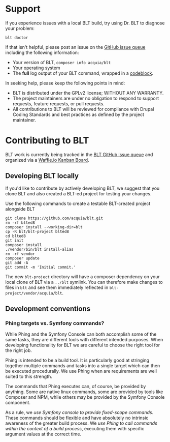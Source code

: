 # Support

If you experience issues with a local BLT build, try using Dr. BLT to diagnose your problem:

    blt doctor

If that isn't helpful, please post an issue on the [GitHub issue queue](https://github.com/acquia/blt/issues) including the following information:

- Your version of BLT, `composer info acquia/blt`
- Your operating system
- The **full** log output of your BLT command, wrapped in a [codeblock](https://help.github.com/articles/basic-writing-and-formatting-syntax/#quoting-code).

In seeking help, please keep the following points in mind:

* BLT is distributed under the GPLv2 license; WITHOUT ANY WARRANTY.
* The project maintainers are under no obligation to respond to support requests, feature requests, or pull requests.
* All contributions to BLT will be reviewed for compliance with Drupal Coding Standards and best practices as defined by the project maintainer.

# Contributing to BLT

BLT work is currently being tracked in the [BLT GitHub issue queue](https://github.com/acquia/blt/issues) and organized via a [Waffle.io Kanban Board](https://waffle.io/acquia/blt).

## Developing BLT locally

If you'd like to contribute by actively developing BLT, we suggest that you clone BLT and also created a BLT-ed project for testing your changes.

Use the following commands to create a testable BLT-created project alongside BLT

```
git clone https://github.com/acquia/blt.git
rm -rf blted8
composer install --working-dir=blt
cp -R blt/blt-project blted8
cd blted8
git init
composer install
./vendor/bin/blt install-alias
rm -rf vendor
composer update
git add -A
git commit -m 'Initial commit.'
```

The new `blt-project` directory will have a composer dependency on your local clone of BLT via a `../blt` symlink. You can therefore make changes to files in `blt` and see them immediately reflected in `blt-project/vendor/acquia/blt`.

## Development conventions

### Phing targets vs. Symfony commands?

While Phing and the Symfony Console can both accomplish some of the same tasks, they are different tools with different intended purposes. When developing functionality for BLT we are careful to choose the right tool for the right job.

Phing is intended to be a build tool. It is particularly good at stringing together multiple commands and tasks into a single target which can then be executed procedurally. We use Phing when are requirements are well suited to this strength.

The commands that Phing executes can, of course, be provided by anything. Some are native linux commands, some are provided by tools like Composer and NPM, while others may be provided by the Symfony Console component.

As a rule, we _use Symfony console to provide fixed-scope commands_. These commands should be flexible and have absolutely no intrinsic awareness of the greater build process. We _use Phing to call commands within the context of a build process_, executing them with specific argument values at the correct time.


